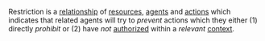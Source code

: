 Restriction is a [relationship](https://github.com/gcassel/Modular-Organization-Terminology/blob/master/terms/relationship.md) of [resources](https://github.com/gcassel/Modular-Organization-Terminology/blob/master/terms/resource.md), [agents](https://github.com/gcassel/Modular-Organization-Terminology/blob/master/terms/agent.md) and [actions](https://github.com/gcassel/Modular-Organization-Terminology/blob/master/terms/action.md) which indicates that related agents will try to *prevent* actions which they either (1) directly *prohibit* or (2) have *not* [authorized](https://github.com/gcassel/Modular-Organization-Terminology/blob/master/terms/authority.md) within a *relevant* [context](https://github.com/gcassel/Modular-Organization-Terminology/blob/master/terms/context.md). 
